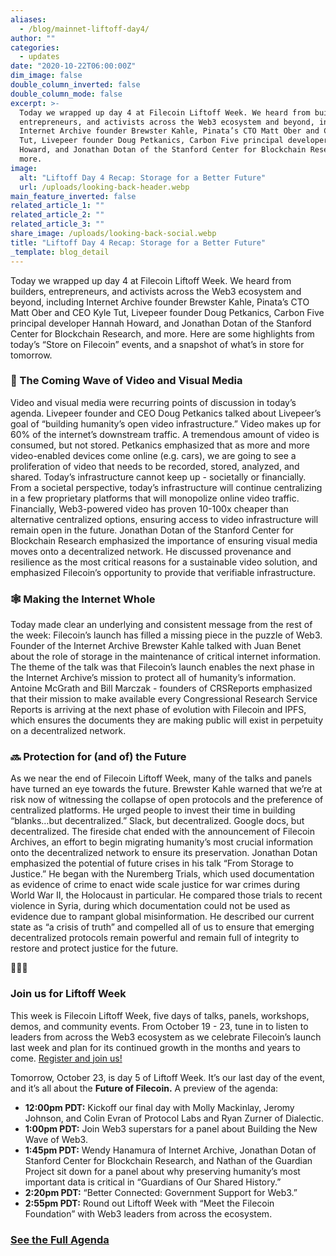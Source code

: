 ```yaml
---
aliases:
  - /blog/mainnet-liftoff-day4/
author: ""
categories:
  - updates
date: "2020-10-22T06:00:00Z"
dim_image: false
double_column_inverted: false
double_column_mode: false
excerpt: >-
  Today we wrapped up day 4 at Filecoin Liftoff Week. We heard from builders,
  entrepreneurs, and activists across the Web3 ecosystem and beyond, including
  Internet Archive founder Brewster Kahle, Pinata’s CTO Matt Ober and CEO Kyle
  Tut, Livepeer founder Doug Petkanics, Carbon Five principal developer Hannah
  Howard, and Jonathan Dotan of the Stanford Center for Blockchain Research, and
  more.
image:
  alt: "Liftoff Day 4 Recap: Storage for a Better Future"
  url: /uploads/looking-back-header.webp
main_feature_inverted: false
related_article_1: ""
related_article_2: ""
related_article_3: ""
share_image: /uploads/looking-back-social.webp
title: "Liftoff Day 4 Recap: Storage for a Better Future"
_template: blog_detail
---
```


Today we wrapped up day 4 at Filecoin Liftoff Week. We heard from builders, entrepreneurs, and activists across the Web3 ecosystem and beyond, including Internet Archive founder Brewster Kahle, Pinata’s CTO Matt Ober and CEO Kyle Tut, Livepeer founder Doug Petkanics, Carbon Five principal developer Hannah Howard, and Jonathan Dotan of the Stanford Center for Blockchain Research, and more. Here are some highlights from today’s “Store on Filecoin” events, and a snapshot of what’s in store for tomorrow.

### 🌊 The Coming Wave of Video and Visual Media

Video and visual media were recurring points of discussion in today’s agenda. Livepeer founder and CEO Doug Petkanics talked about Livepeer’s goal of “building humanity’s open video infrastructure.” Video makes up for 60% of the internet’s downstream traffic. A tremendous amount of video is consumed, but not stored. Petkanics emphasized that as more and more video-enabled devices come online (e.g. cars), we are going to see a proliferation of video that needs to be recorded, stored, analyzed, and shared. Today’s infrastructure cannot keep up - societally or financially. From a societal perspective, today’s infrastructure will continue centralizing in a few proprietary platforms that will monopolize online video traffic. Financially, Web3-powered video has proven 10-100x cheaper than alternative centralized options, ensuring access to video infrastructure will remain open in the future. Jonathan Dotan of the Stanford Center for Blockchain Research emphasized the importance of ensuring visual media moves onto a decentralized network. He discussed provenance and resilience as the most critical reasons for a sustainable video solution, and emphasized Filecoin’s opportunity to provide that verifiable infrastructure.

### 🕸 Making the Internet Whole

Today made clear an underlying and consistent message from the rest of the week: Filecoin’s launch has filled a missing piece in the puzzle of Web3. Founder of the Internet Archive Brewster Kahle talked with Juan Benet about the role of storage in the maintenance of critical internet information. The theme of the talk was that Filecoin’s launch enables the next phase in the Internet Archive’s mission to protect all of humanity’s information. Antoine McGrath and Bill Marczak - founders of CRSReports emphasized that their mission to make available every Congressional Research Service Reports is arriving at the next phase of evolution with Filecoin and IPFS, which ensures the documents they are making public will exist in perpetuity on a decentralized network.

### 🔜 Protection for (and of) the Future

As we near the end of Filecoin Liftoff Week, many of the talks and panels have turned an eye towards the future. Brewster Kahle warned that we’re at risk now of witnessing the collapse of open protocols and the preference of centralized platforms. He urged people to invest their time in building “blanks…but decentralized.” Slack, but decentralized. Google docs, but decentralized. The fireside chat ended with the announcement of Filecoin Archives, an effort to begin migrating humanity’s most crucial information onto the decentralized network to ensure its preservation. Jonathan Dotan emphasized the potential of future crises in his talk “From Storage to Justice.” He began with the Nuremberg Trials, which used documentation as evidence of crime to enact wide scale justice for war crimes during World War II, the Holocaust in particular. He compared those trials to recent violence in Syria, during which documentation could not be used as evidence due to rampant global misinformation. He described our current state as “a crisis of truth” and compelled all of us to ensure that emerging decentralized protocols remain powerful and remain full of integrity to restore and protect justice for the future.

🚀🚀🚀

### Join us for Liftoff Week

This week is Filecoin Liftoff Week, five days of talks, panels, workshops, demos, and community events. From October 19 - 23, tune in to listen to leaders from across the Web3 ecosystem as we celebrate Filecoin’s launch last week and plan for its continued growth in the months and years to come. [Register and join us!](https://liftoff.filecoin.io/)

Tomorrow, October 23, is day 5 of Liftoff Week. It’s our last day of the event, and it’s all about the **Future of Filecoin.** A preview of the agenda:

- **12:00pm PDT:** Kickoff our final day with Molly Mackinlay, Jeromy Johnson, and Colin Evran of Protocol Labs and Ryan Zurner of Dialectic.
- **1:00pm PDT:** Join Web3 superstars for a panel about Building the New Wave of Web3.
- **1:45pm PDT:** Wendy Hanamura of Internet Archive, Jonathan Dotan of Stanford Center for Blockchain Research, and Nathan of the Guardian Project sit down for a panel about why preserving humanity’s most important data is critical in “Guardians of Our Shared History.”
- **2:20pm PDT:** “Better Connected: Government Support for Web3.”
- **2:55pm PDT:** Round out Liftoff Week with “Meet the Filecoin Foundation” with Web3 leaders from across the ecosystem.

### [**See the Full Agenda**](https://liftoff.filecoin.io/)
